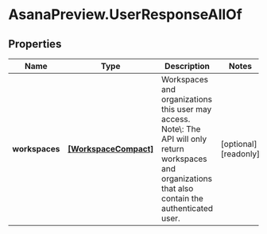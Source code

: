 # AsanaPreview.UserResponseAllOf

## Properties

Name | Type | Description | Notes
------------ | ------------- | ------------- | -------------
**workspaces** | [**[WorkspaceCompact]**](WorkspaceCompact.md) | Workspaces and organizations this user may access. Note\\: The API will only return workspaces and organizations that also contain the authenticated user. | [optional] [readonly] 


